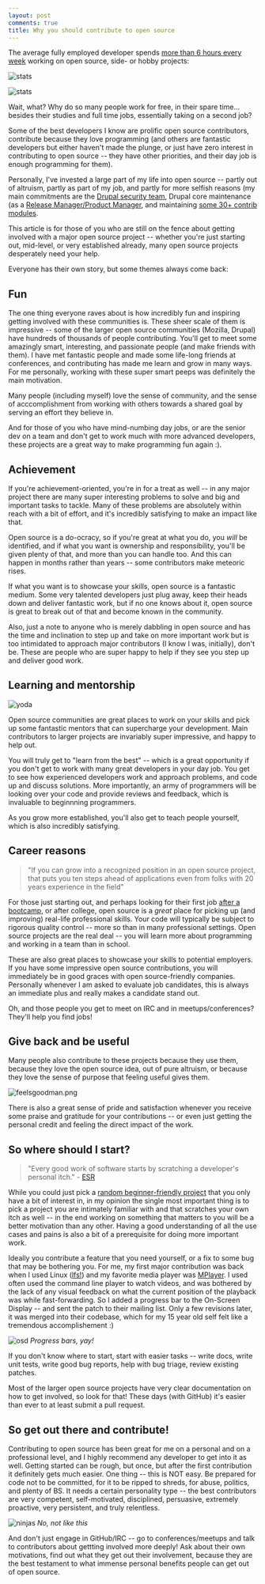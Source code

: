 ```yaml
---
layout: post
comments: true
title: Why you should contribute to open source
---
```

The average fully employed developer spends [more than 6 hours every week](http://stackoverflow.com/research/developer-survey-2015) working on open source, side- or hobby projects:

![stats](/blog/assets/image1.png)

![stats](/blog/assets/image2.png)

Wait, what? Why do so many people work for free, in their spare time... besides their studies and full time jobs, essentially taking on a second job?

Some of the best developers I know are prolific open source contributors, contribute because they love programming (and others are fantastic developers but either haven't made the plunge, or just have zero interest in contributing to open source -- they have other priorities, and their day job is enough programming for them).

Personally, I've invested a large part of my life into open source -- partly out of altruism, partly as part of my job, and partly for more selfish reasons (my main commitments are the [Drupal security team](https://security.drupal.org/team-members), Drupal core maintenance (as a [Release Manager/Product Manager](https://api.drupal.org/api/drupal/core%21MAINTAINERS.txt/8.2.x), and maintaining [some 30+ contrib modules](https://www.drupal.org/u/stefanr-0).

This article is for those of you who are still on the fence about getting involved with a major open source project -- whether you're just starting out, mid-level, or very established already, many open source projects desperately need your help. 

Everyone has their own story, but some themes always come back:

Fun
---

The one thing everyone raves about is how incredibly fun and inspiring getting involved with these communities is. These sheer scale of them is impressive -- some of the larger open source communities (Mozilla, Drupal) have hundreds of thousands of people contributing. You'll get to meet some amazingly smart, interesting, and passionate people (and make friends with them). I have met fantastic people and made some life-long friends at conferences, and contributing has made me learn and grow in many ways. For me personally, working with these super smart peeps was definitely the main motivation.

 Many people (including myself) love the sense of community, and the sense of acccomplishment from working with others towards a shared goal by serving an effort they believe in.

And for those of you who have mind-numbing day jobs, or are the senior dev on a team and don't get to work much with more advanced developers, these projects are a great way to make programming fun again :).

Achievement
-----------

If you're achievement-oriented, you're in for a treat as well -- in any major project there are many super interesting problems to solve and big and important tasks to tackle. Many of these problems are absolutely within reach with a bit of effort, and it's incredibly satisfying to make an impact like that.

Open source is a do-ocracy, so if you're great at what you do, you *will* be identified, and if what you want is ownership and responsibility, you'll be given plenty of that, and more than you can handle too. And this can happen in months rather than years -- some contributors make meteoric rises.

If what you want is to showcase your skills, open source is a fantastic medium. Some very talented developers just plug away, keep their heads down and deliver fantastic work, but if no one knows about it, open source is great to break out of that and become known in the community.

Also, just a note to anyone who is merely dabbling in open source and has the time and inclination to step up and take on more important work but is too intimidated to approach major contributors (I know I was, initially), don't be. These are people who are super happy to help if they see you step up and deliver good work.

Learning and mentorship
-----------------------

![yoda](/blog/assets/yoda.png)

Open source communities are great places to work on your skills and pick up some fantastic mentors that can supercharge your development. Main contributors to larger projects are invariably super impressive, and happy to help out.

You will truly get to "learn from the best" -- which is a great opportunity if you don't get to work with many great developers in your day job. You get to see how experienced developers work and approach problems, and code up and discuss solutions. More importantly, an army of programmers will be looking over your code and provide reviews and feedback, which is invaluable to beginnning programmers.

As you grow more established, you'll also get to teach people yourself, which is also incredibly satisfying.

Career reasons
--------------

> "If you can grow into a recognized position in an open source project, that puts you ten steps ahead of applications even from folks with 20 years experience in the field"

For those just starting out, and perhaps looking for their first job [after a bootcamp](https://ma.tt/2016/02/getting-a-job-after-coding-bootcamp/), or after college, open source is a *great* place for picking up (and improving) real-life professional skills. Your code will typically be subject to rigorous quality control -- more so than in many professional settings. Open source projects are the real deal -- you will learn more about programming and working in a team than in school.

These are also great places to showcase your skills to potential employers. If you have some impressive open source contributions, you will immediately be in good graces with open source-friendly companies. Personally whenever I am asked to evaluate job candidates, this is always an immediate plus and really makes a candidate stand out.

Oh, and those people you get to meet on IRC and in meetups/conferences? They'll help you find jobs!

Give back and be useful
-----------------------

Many people also contribute to these projects because they use them, because they love the open source idea, out of pure altruism, or because they love the sense of purpose that feeling useful gives them.

![feelsgoodman.png](/blog/assets/feelsgoodman.png)

There is also a great sense of pride and satisfaction whenever you receive some praise and gratitude for your contributions -- or even just getting the personal credit and feeling the direct impact of the work.

So where should I start?
------------------------

> "Every good work of software starts by scratching a developer's personal itch." - [ESR](http://www.catb.org/esr/writings/homesteading/cathedral-bazaar/ar01s02.html)

While you could just pick a [random beginner-friendly project](https://openhatch.org/) that you only have a bit of interest in, in my opinion the single most important thing is to pick a project you are intimately familiar with and that scratches your own itch as well -- in the end working on something that matters to you will be a better motivation than any other. Having a good understanding of all the use cases and pains is also a bit of a prerequisite for doing more important work.

Ideally you contribute a feature that you need yourself, or a fix to some bug that may be bothering you. For me, my first major contribution was back when I used Linux ([lfs!](http://linuxfromscratch.org/)) and my favorite media player was [MPlayer](http://www.mplayerhq.hu/). I used often used the command line player to watch videos, and was bothered by the lack of any visual feedback on what the current position of the playback was while fast-forwarding. So I added a progress bar to the On-Screen Display -- and sent the patch to their mailing list. Only a few revisions later, it was merged into their codebase, which for my 15 year old self felt like a tremendous accomplishement :)

![osd](/blog/assets/osd.png)
*Progress bars, yay!*

If you don't know where to start, start with easier tasks -- write docs, write unit tests, write good bug reports, help with bug triage, review existing patches.

Most of the larger open source projects have very clear documentation on how to get involved, so look for that! These days (with GitHub) it's easier than ever to at least submit a pull request.

So get out there and contribute!
--------------------------------

Contributing to open source has been great for me on a personal and on a professional level, and I highly recommend any developer to get into it as well. Getting started can be rough, but once, but after the first contribution it definitely gets much easier. One thing -- this is NOT easy. Be prepared for code not to be committed, for it to be ripped to shreds, for abuse, politics, and plenty of BS. It needs a certain personality type -- the best contributors are very competent, self-motivated, disciplined, persuasive, extremely proactive, very persistent, and truly relentless.

![ninjas](/blog/assets/ninja.png)
*No, not like this*

And don't just engage in GitHub/IRC -- go to conferences/meetups and talk to contributors about gettting involved more deeply! Ask about their own motivations, find out what they get out their involvement, because they are the best testament to what immense personal benefits people can get out of open source.
